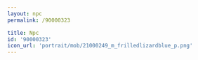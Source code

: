 ```yaml
---
layout: npc
permalink: /90000323

title: Npc
id: '90000323'
icon_url: 'portrait/mob/21000249_m_frilledlizardblue_p.png'
---
```

